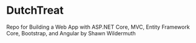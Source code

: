 # DutchTreat
Repo for Building a Web App with ASP.NET Core, MVC, Entity Framework Core, Bootstrap, and Angular  by Shawn Wildermuth
